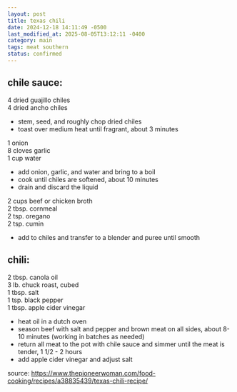 ```yaml
---
layout: post
title: texas chili
date: 2024-12-18 14:11:49 -0500
last_modified_at: 2025-08-05T13:12:11 -0400
category: main
tags: meat southern
status: confirmed
---
```


## chile sauce:

4 dried guajillo chiles  
4 dried ancho chiles  
* stem, seed, and roughly chop dried chiles
* toast over medium heat until fragrant, about 3 minutes

1 onion  
8 cloves garlic  
1 cup water  
* add onion, garlic, and water and bring to a boil
* cook until chiles are softened, about 10 minutes
* drain and discard the liquid

2 cups beef or chicken broth  
2 tbsp. cornmeal  
2 tsp. oregano  
2 tsp. cumin  
* add to chiles and transfer to a blender and puree until smooth

## chili:

2 tbsp. canola oil  
3 lb. chuck roast, cubed  
1 tbsp. salt  
1 tsp. black pepper  
1 tbsp. apple cider vinegar  
* heat oil in a dutch oven
* season beef with salt and pepper and brown meat on all sides, about 8-10 minutes (working in
  batches as needed)
* return all meat to the pot with chile sauce and simmer until the meat is tender, 1 1/2 - 2 hours
* add apple cider vinegar and adjust salt

source: <https://www.thepioneerwoman.com/food-cooking/recipes/a38835439/texas-chili-recipe/>
